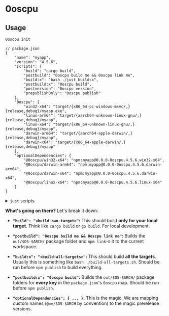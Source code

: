 # 0oscpu

## Usage

```sh
0oscpu init
```

```jsonc
// package.json
{
    "name": "myapp",
    "version": "4.5.6",
    "scripts": {
        "build": "cargo build",
        "postbuild": "0oscpu build me && 0oscpu link me",
        "build:x": "bash ./just build:x",
        "postbuild:x": "0oscpu build",
        "postversion": "0oscpu version",
        "prepublishOnly": "0oscpu publish"
    },
    "0oscpu": {
        "win32-x64": "target/{x86_64-pc-windows-msvc/,}{release,debug}/myapp.exe",
        "linux-arm64": "target/{aarch64-unknown-linux-gnu/,}{release,debug}/myapp",
        "linux-x64": "target/{x86_64-unknown-linux-gnu/,}{release,debug}/myapp",
        "darwin-arm64": "target/{aarch64-apple-darwin/,}{release,debug}/myapp",
        "darwin-x64": "target/{x86_64-apple-darwin/,}{release,debug}/myapp"
    },
    "optionalDependencies": {
        "@0oscpu/win32-x64": "npm:myapp@0.0.0-0oscpu.4.5.6.win32-x64",
        "@0oscpu/darwin-arm64": "npm:myapp@0.0.0-0oscpu.4.5.6.darwin-arm64",
        "@0oscpu/darwin-x64": "npm:myapp@0.0.0-0oscpu.4.5.6.darwin-x64",
        "@0oscpu/linux-x64": "npm:myapp@0.0.0-0oscpu.4.5.6.linux-x64"
    }
}
```

<details><summary><code>just</code> scripts</summary>

```sh
#!/bin/bash
set -e

build:x()(
    true "${NODE:?}"
    for target in \
        x86_64-pc-windows-msvc \
        aarch64-unknown-linux-gnu \
        x86_64-unknown-linux-gnu \
        aarch64-apple-darwin \
        x86_64-apple-darwin \
    ; do
        cargo build --target "$target" "$@"
    done
)

cd "$(dirname "${BASH_SOURCE[0]}")"; c=$1; shift; "$c" "$@"
```

This example uses a `./just <script>`-style runner. Why? So that all the scripts can be contained in a single Bash `just` file. It runs on Windows too using either Git Bash or WSL.

</details>

**What's going on there?** Let's break it down:

- **`"build": "<build-own-target>"`:** This should build **only for your local target**. Think like `cargo build` or `go build`. For local development.

- **`"postbuild": "0oscpu build me && 0oscpu link me"`:** Builds the `out/$OS-$ARCH/` package folder and `npm link`-s it to the current workspace.

- **`"build:x": "<build-all-targets>"`:** This should build **all the targets**. Usually this is something like `bash ./build-all-targets.sh`. Should be run before `npm publish` to build everything.

- **`"postbuild:x": "0oscpu build"`:** Builds the `out/$OS-$ARCH/` package folders for **every key** in the `package.json`'s `0oscpu` map. Should be run before `npm publish`.

- **`"optionalDependencies": { ... }`:** This is the magic. We are mapping custom names (`@me/$OS-$ARCH` by convention) to the magic prerelease versions.
